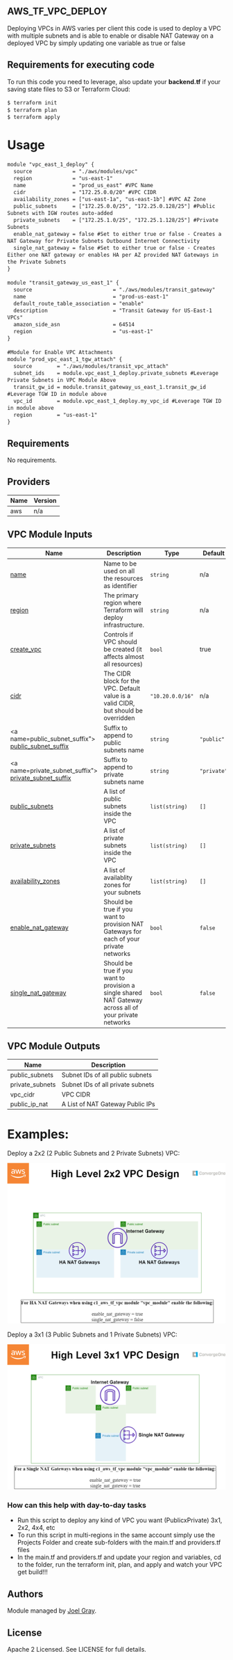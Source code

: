 ## AWS_TF_VPC_DEPLOY

Deploying VPCs in AWS varies per client this code is used to deploy a VPC with multiple subnets and is able to enable or disable NAT Gateway on a deployed VPC by simply updating one variable as true or false

## Requirements for executing code

To run this code you need to leverage, also update your **backend.tf** if your saving state files to S3 or Terraform Cloud:

```bash
$ terraform init
$ terraform plan
$ terraform apply
```

# Usage

```hcl
module "vpc_east_1_deploy" {
  source             = "./aws/modules/vpc"
  region             = "us-east-1"
  name               = "prod_us_east" #VPC Name
  cidr               = "172.25.0.0/20" #VPC CIDR
  availability_zones = ["us-east-1a", "us-east-1b"] #VPC AZ Zone
  public_subnets     = ["172.25.0.0/25", "172.25.0.128/25"] #Public Subnets with IGW routes auto-added
  private_subnets    = ["172.25.1.0/25", "172.25.1.128/25"] #Private Subnets
  enable_nat_gateway = false #Set to either true or false - Creates a NAT Gateway for Private Subnets Outbound Internet Connectivity
  single_nat_gateway = false #Set to either true or false - Creates Either one NAT gateway or enables HA per AZ provided NAT Gateways in the Private Subnets
}

module "transit_gateway_us_east_1" {
  source                          = "./aws/modules/transit_gateway"
  name                            = "prod-us-east-1"
  default_route_table_association = "enable"
  description                     = "Transit Gateway for US-East-1 VPCs"
  amazon_side_asn                 = 64514
  region                          = "us-east-1"
}

#Module for Enable VPC Attachments
module "prod_vpc_east_1_tgw_attach" {
  source        = "./aws/modules/transit_vpc_attach"
  subnet_ids    = module.vpc_east_1_deploy.private_subnets #Leverage Private Subnets in VPC Module Above
  transit_gw_id = module.transit_gateway_us_east_1.transit_gw_id #Leverage TGW ID in module above
  vpc_id        = module.vpc_east_1_deploy.my_vpc_id #Leverage TGW ID in module above
  region        = "us-east-1"
}
```

<!-- BEGINNING OF PRE-COMMIT-TERRAFORM DOCS HOOK -->

## Requirements

No requirements.

## Providers

| Name | Version |
|------|---------|
| aws | n/a |

## VPC Module Inputs

| Name | Description | Type | Default | Required |
|------|-------------|------|---------|:--------:|
| <a name="name"></a> [name](#name) | Name to be used on all the resources as identifier | `string`  | n/a | no |
| <a name="region"></a> [region](#region) | The primary region where Terraform will deploy infrastructure. | `string` | n/a | no |
| <a name="create_vpc"></a> [create_vpc](#create_vpc) |  Controls if VPC should be created (it affects almost all resources) | `bool` | true | yes | n/a |
| <a name="cidr"></a> [cidr](#cidr) |  The CIDR block for the VPC. Default value is a valid CIDR, but should be overridden | `"10.20.0.0/16"` | n/a | yes |
| <a name=public_subnet_suffix"></a> [public\_subnet\_suffix](#public\_subnet\_suffix) |  Suffix to append to public subnets name | `string` | `"public"` |no |
| <a name=private_subnet_suffix"></a> [private\_subnet\_suffix](#private\_subnet\_suffix) |  Suffix to append to private subnets name | `string` | `"private"` | no |
| <a name="public_subnets"></a> [public\_subnets](#public\_subnets) | A list of public subnets inside the VPC | `list(string)` | `[]` | yes |
| <a name="private_subnets"></a> [private\_subnets](#private\_subnets) | A list of private subnets inside the VPC | `list(string)` | `[]` | yes |
| <a name="availability_zones"></a> [availability\_zones](#availability\_zones) | A list of availablity zones for your subnets | `list(string)` | `[]` | yes |
| <a name="enable_nat_gateway"></a> [enable\_nat\_gateway](#enable\_nat\_gateway) | Should be true if you want to provision NAT Gateways for each of your private networks | `bool` | `false` | no |
| <a name="single_nat_gateway"></a> [single\_nat\_gateway](#single\_nat\_gateway) | Should be true if you want to provision a single shared NAT Gateway across all of your private networks | `bool` | `false` | no |

## VPC Module Outputs

| Name | Description |
|------|-------------|
| public_subnets | Subnet IDs of all public subnets |
| private_subnets | Subnet IDs of all private subnets |
| vpc_cidr | VPC CIDR |
| public_ip_nat | A List of NAT Gateway Public IPs |

<!-- END OF PRE-COMMIT-TERRAFORM DOCS HOOK -->

# Examples:

Deploy a 2x2 (2 Public Subnets and 2 Private Subnets) VPC:
<!---Refer to diagram in docs folder named VPC_2x2.png--->
![aws_vpc_2x2](./docs/VPC_2x2.png?raw=true "VPC_2x2")

Deploy a 3x1 (3 Public Subnets and 1 Private Subnets) VPC:
<!---Refer to diagram in docs folder named VPC_3x1.png--->
![aws_vpc_3x1](./docs/VPC_3x1.png?raw=true "VPC_3x1")

### How can this help with day-to-day tasks

- Run this script to deploy any kind of VPC you want (PublicxPrivate) 3x1, 2x2, 4x4, etc
- To run this script in multi-regions in the same account simply use the Projects Folder and create sub-folders with the main.tf and providers.tf files
- In the main.tf and providers.tf and update your region and variables, cd to the folder, run the terraform init, plan, and apply and watch your VPC get build!!!

## Authors

Module managed by [Joel Gray](https://github.com/pyjoepy06).

## License

Apache 2 Licensed. See LICENSE for full details.
